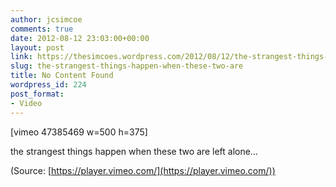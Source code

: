 ```yaml
---
author: jcsimcoe
comments: true
date: 2012-08-12 23:03:00+00:00
layout: post
link: https://thesimcoes.wordpress.com/2012/08/12/the-strangest-things-happen-when-these-two-are/
slug: the-strangest-things-happen-when-these-two-are
title: No Content Found
wordpress_id: 224
post_format:
- Video
---
```


[vimeo 47385469 w=500 h=375]


the strangest things happen when these two are left alone…

(Source: [https://player.vimeo.com/](https://player.vimeo.com/))
